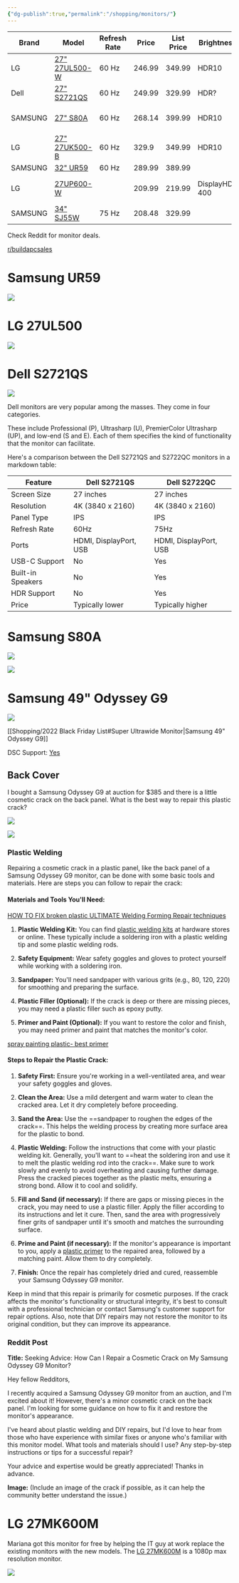 ```yaml
---
{"dg-publish":true,"permalink":"/shopping/monitors/"}
---
```



| Brand    | Model              | Refresh Rate | Price  | List Price | Brightness     | Color Gamut      |
|----------|--------------------|--------------|--------|------------|----------------|------------------|
| LG       | [27" 27UL500-W](https://www.amazon.com/LG-27UL500-W-27-Inch-Freesync-Technology/dp/B07PGL2WVS/ref=sr_1_3?keywords=4k+27%22+monitor&qid=1677366759&sr=8-3)      | 60 Hz        | 246.99 | 349.99     | HDR10          | sRGB 98%         |
| Dell     | [27" S2721QS](https://www.amazon.com/Dell-S2721QS-Ultra-Thin-DisplayPort-Certified/dp/B08DQWG3JG/ref=sr_1_4?keywords=4k%2B27%22%2Bmonitor&qid=1677366759&sr=8-4&th=1)        | 60 Hz        | 249.99 | 329.99     | HDR?           | 99% sRGB         |
| SAMSUNG  | [27" S80A](https://www.amazon.com/SAMSUNG-3840x2160-Computer-Adjustable-LS27A800UNNXZA/dp/B09FRCXSJK/ref=sr_1_5?keywords=4k+27%22+monitor&qid=1677366759&sr=8-5)           | 60 Hz        | 268.14 | 399.99     | HDR10          | 1 Billion Colors |
| LG       | [27" 27UK500-B](https://www.amazon.com/LG-27UK500-B-FreeSync-Technology-Compatibility/dp/B08C2HRGG6/ref=sr_1_6?keywords=4k%2B27%22%2Bmonitor&qid=1677366759&sr=8-6&th=1)      | 60 Hz        | 329.9  | 349.99     | HDR10          | SRGB 98%         |
| SAMSUNG  | [32" UR59](https://www.amazon.com/Samsung-Class-Curved-Monitor-LU32R591CWNXZA/dp/B082321Z23/ref=sxin_17_pa_sp_search_thematic_sspa)           | 60 Hz        | 289.99 | 389.99     |                |                  |
| LG       | [27UP600-W](https://www.amazon.com/LG-27UP600-W-DisplayHDR-FreeSync-Stabilizer/dp/B09S1YR46Y/ref=sr_1_3?crid=1PBO1DDVAIXRW&keywords=4k+monitor+27up600&qid=1677366998&sprefix=4k+monitor+27up600%2Caps%2C117&sr=8-3)          |              | 209.99 | 219.99     | DisplayHDR 400 | DCI-P3 95%       |
| SAMSUNG  | [34" SJ55W](https://www.amazon.com/Samsung-S34J55W-34-Inch-Ultrawide-LS34J550WQNXZA/dp/B07FBS36W2/ref=sr_1_3?crid=1ZOJ14ONSRENY&keywords=4k%2Bmonitor%2Bsj55w&qid=1677367029&sprefix=4k%2Bmonitor%2Bsj55w%2Caps%2C97&sr=8-3&th=1)          | 75 Hz        | 208.48 | 329.99     |                |                  |


Check Reddit for monitor deals.

[r/buildapcsales](https://www.reddit.com/r/buildapcsales/search/?q=Monitor&restrict_sr=1&sr_nsfw=&sort=new)

# Samsung UR59

![](https://m.media-amazon.com/images/I/41m2Jnw8q+L._AC_.jpg)

# LG 27UL500
![](https://m.media-amazon.com/images/I/41ypxQuSSDS._AC_SL1283_.jpg)

# Dell S2721QS
![](https://m.media-amazon.com/images/I/51v+O3gLfeS._AC_SL1500_.jpg)

Dell monitors are very popular among the masses. They come in four categories. 

These include Professional (P), Ultrasharp (U), PremierColor Ultrasharp (UP), and low-end (S and E). Each of them specifies the kind of functionality that the monitor can facilitate.

Here's a comparison between the Dell S2721QS and S2722QC monitors in a markdown table:

|Feature|Dell S2721QS|Dell S2722QC|
|---|---|---|
|Screen Size|27 inches|27 inches|
|Resolution|4K (3840 x 2160)|4K (3840 x 2160)|
|Panel Type|IPS|IPS|
|Refresh Rate|60Hz|75Hz|
|Ports|HDMI, DisplayPort, USB|HDMI, DisplayPort, USB|
|USB-C Support|No|Yes|
|Built-in Speakers|No|Yes|
|HDR Support|No|Yes|
|Price|Typically lower|Typically higher|

# Samsung S80A

![](https://m.media-amazon.com/images/I/71ebISS-qmS._AC_SL1500_.jpg)

![](https://m.media-amazon.com/images/I/81rH2t6dh6S._AC_SL1500_.jpg)

# Samsung 49" Odyssey G9

![](https://m.media-amazon.com/images/I/818jj0DF-dL._AC_SL1500_.jpg)

[[Shopping/2022 Black Friday List#Super Ultrawide Monitor\|Samsung 49" Odyssey G9]]

DSC Support: [Yes](https://www.reddit.com/r/ultrawidemasterrace/comments/gdljsk/the_samsung_odyssey_g9_does_indeed_support_dsc/)

## Back Cover

I bought a Samsung Odyssey G9 at auction for $385 and there is a little cosmetic crack on the back panel. What is the best way to repair this plastic crack?

![](https://lh3.googleusercontent.com/pw/ADCreHcm-HJvyd5dQk8PGUtG5QY_xcv7EwAhy4V-XpaByu2mX6u2E9Skei1nnvzX5AZl5KDP-AWV3wUq7x4gTt7lTL1XvL3grK4mRg-T3QdfYTm4hdIubMifJXcr45gyb4xH2-BNA9UBUUbVpgJAP5cB2XfdKw=w937-h1249-s-no?authuser=0)

![](https://lh3.googleusercontent.com/pw/ADCreHc1t_henmtn2lqAhkd0VHXWztromDrbioy6L4KznJoRdHfGJZ8a_y5ooD-Yo1LfZrCXzM1x3v1qxyx48Xk5dPF6yFpoojkqjssz2E49_XFzQBZsp84aF_WLVU2KnVOYUYs5tMwsEn0_1Kflk3ffghdd_g=w937-h1249-s-no?authuser=0)

### Plastic Welding

Repairing a cosmetic crack in a plastic panel, like the back panel of a Samsung Odyssey G9 monitor, can be done with some basic tools and materials. Here are steps you can follow to repair the crack:

#### Materials and Tools You'll Need:

[HOW TO FIX broken plastic ULTIMATE Welding Forming Repair techniques](https://www.youtube.com/watch?v=OVaup9CYOL0)

1. **Plastic Welding Kit:** You can find [plastic welding kits](https://www.amazon.com/s?k=Plastic+Welding+Kit) at hardware stores or online. These typically include a soldering iron with a plastic welding tip and some plastic welding rods.
    
2. **Safety Equipment:** Wear safety goggles and gloves to protect yourself while working with a soldering iron.
    
3. **Sandpaper:** You'll need sandpaper with various grits (e.g., 80, 120, 220) for smoothing and preparing the surface.
    
4. **Plastic Filler (Optional):** If the crack is deep or there are missing pieces, you may need a plastic filler such as epoxy putty.
    
5. **Primer and Paint (Optional):** If you want to restore the color and finish, you may need primer and paint that matches the monitor's color.
    

[spray painting plastic- best primer](https://www.youtube.com/watch?v=aHN1Efohc7E)
#### Steps to Repair the Plastic Crack:

1. **Safety First:** Ensure you're working in a well-ventilated area, and wear your safety goggles and gloves.
    
2. **Clean the Area:** Use a mild detergent and warm water to clean the cracked area. Let it dry completely before proceeding.
    
3. **Sand the Area:** Use the ==sandpaper to roughen the edges of the crack==. This helps the welding process by creating more surface area for the plastic to bond.
    
4. **Plastic Welding:** Follow the instructions that come with your plastic welding kit. Generally, you'll want to ==heat the soldering iron and use it to melt the plastic welding rod into the crack==. Make sure to work slowly and evenly to avoid overheating and causing further damage. Press the cracked pieces together as the plastic melts, ensuring a strong bond. Allow it to cool and solidify.
    
5. **Fill and Sand (if necessary):** If there are gaps or missing pieces in the crack, you may need to use a plastic filler. Apply the filler according to its instructions and let it cure. Then, sand the area with progressively finer grits of sandpaper until it's smooth and matches the surrounding surface.
    
6. **Prime and Paint (if necessary):** If the monitor's appearance is important to you, apply a [plastic primer](https://www.jbtools.com/duplicolor-cp199-plastic-adhesion-promoter-clear-primer-11-oz-aerosol) to the repaired area, followed by a matching paint. Allow them to dry completely.
    
7. **Finish:** Once the repair has completely dried and cured, reassemble your Samsung Odyssey G9 monitor.
    

Keep in mind that this repair is primarily for cosmetic purposes. If the crack affects the monitor's functionality or structural integrity, it's best to consult with a professional technician or contact Samsung's customer support for repair options. Also, note that DIY repairs may not restore the monitor to its original condition, but they can improve its appearance.


### Reddit Post

**Title:** Seeking Advice: How Can I Repair a Cosmetic Crack on My Samsung Odyssey G9 Monitor?

Hey fellow Redditors,

I recently acquired a Samsung Odyssey G9 monitor from an auction, and I'm excited about it! However, there's a minor cosmetic crack on the back panel. I'm looking for some guidance on how to fix it and restore the monitor's appearance.

I've heard about plastic welding and DIY repairs, but I'd love to hear from those who have experience with similar fixes or anyone who's familiar with this monitor model. What tools and materials should I use? Any step-by-step instructions or tips for a successful repair?

Your advice and expertise would be greatly appreciated! Thanks in advance.

**Image:** (Include an image of the crack if possible, as it can help the community better understand the issue.)

# LG 27MK600M

Mariana got this monitor for free by helping the IT guy at work replace the existing monitors with the new models. The [LG 27MK600M](https://www.lg.com/in/monitors/lg-27MK600M-W) is a 1080p max resolution monitor. 

![](https://lh3.googleusercontent.com/pw/ADCreHeb6D3xFvH-K6BI7tqg_LJazsi7k-yRfAJTSB9edHb-TL23zydOJx5QKKKnyLMH1XJOskD8r9F8Bm1URqLe_uth4Yrzb9wKK3nkBbKjhj4EuHMvV4d8HgqWTNkKbpscis0ObW-uWLDcEaT1376Um3ptiQ=w937-h1249-s-no?authuser=0)